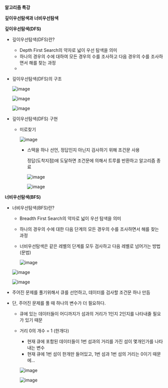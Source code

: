 **알고리즘 특강**

**깊이우선탐색과 너비우선탐색**

**깊이우선탐색(DFS)**

- 깊이우선탐색(DFS)란?
  - Depth First Search의 약자로 넓이 우선 탐색을 의미
  - 하나의 경우의 수에 대하여 모든 경우의 수를 조사하고 다음 경우의 수를 조사하면서 해를 찾는 과정
  - 

- 깊이우선탐색(DFS)의 구조

  ![image](https://user-images.githubusercontent.com/78403443/114008337-1c7a5a00-989d-11eb-9ad8-acb4bd036d95.png)

  ![image](https://user-images.githubusercontent.com/78403443/114008758-8430a500-989d-11eb-935f-393dc70b55bd.png)

  ![image](https://user-images.githubusercontent.com/78403443/114009370-0c16af00-989e-11eb-9326-16c95f438ffb.png)

- 깊이우선탐색(DFS) 구현

  - 미로찾기

    ![image](https://user-images.githubusercontent.com/78403443/114009679-513ae100-989e-11eb-9980-150cff3b04d5.png)

    - 스택을 하나 선언, 정답인지 아닌지 검사하기 위해 조건문 사용

      정답(도착지점)에 도달하면 조건문에 의해서 트루를 반환하고 알고리즘 종료

      ![image](https://user-images.githubusercontent.com/78403443/114010543-28ffb200-989f-11eb-901f-3be135002653.png)

      ![image](https://user-images.githubusercontent.com/78403443/114010847-8693fe80-989f-11eb-83d6-8d3bfb776808.png)



**너비우선탐색(BFS)**

- 너비우선탐색(BFS)란?

  - Breadth First Search의 약자로 넓이 우선 탐색을 의미

  - 하나의 경우의 수에 대한 다음 단계의 모든 경우의 수를 조사하면서 해를 찾는 과정

  - 너비우선탐색은 같은 레벨의 단계를 모두 검사하고 다음 레벨로 넘어가는 방법(문법)

    ![image](https://user-images.githubusercontent.com/78403443/114015398-9cf08900-98a4-11eb-81aa-473d1dc4cb09.png)

  ![image](https://user-images.githubusercontent.com/78403443/114015680-ed67e680-98a4-11eb-861a-b4531a5519d6.png)

  ![image](https://user-images.githubusercontent.com/78403443/114015812-1ab49480-98a5-11eb-804a-9ca80b4de28f.png)

- 주어진 문제를 풀기위해서 큐를 선언하고, 데이터를 검사할 조건문 하나 만듬

- 단, 주어진 문제를 풀 때 하나의 변수가 더 필요하다. 

  - 큐에 있는 데이터들이 어디까지가 섬과의 거리가 1인지 2인지를 나타내줄 필요가 있기 때문

  - 거리 0의 개수 = 1 (한개다)

    - 현재 큐에 포함된 데이터들이 1번 섬과의 거리를 가진 섬이 몇개인가를 나타내는 변수
    - 현재 큐에 1번 섬이 한개만 들어있고, 1번 섬과 1번 섬의 거리는 0이기 때문에...

    ![image](https://user-images.githubusercontent.com/78403443/114016913-57cd5680-98a6-11eb-83d3-739ccbf84137.png)

    ![image](https://user-images.githubusercontent.com/78403443/114017074-86e3c800-98a6-11eb-9ab7-ced7a7e24c34.png)

